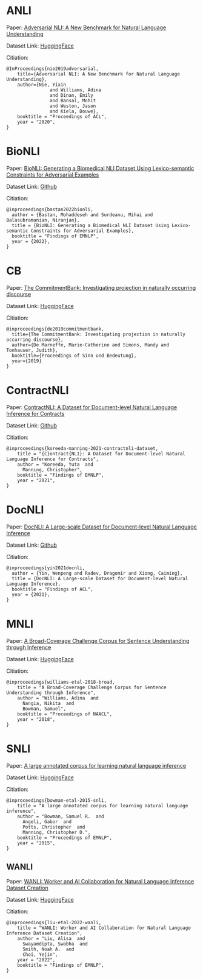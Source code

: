 # ANLI

Paper: [Adversarial NLI: A New Benchmark for Natural Language Understanding](https://arxiv.org/abs/1910.14599v2)

Dataset Link: [HuggingFace](https://huggingface.co/datasets/anli)

Citiation: 
```
@InProceedings{nie2019adversarial,
    title={Adversarial NLI: A New Benchmark for Natural Language Understanding},
    author={Nie, Yixin
                and Williams, Adina
                and Dinan, Emily
                and Bansal, Mohit
                and Weston, Jason
                and Kiela, Douwe},
    booktitle = "Proceedings of ACL",
    year = "2020",
}
```

# BioNLI

Paper: [BioNLI: Generating a Biomedical NLI Dataset Using Lexico-semantic Constraints for Adversarial Examples](https://arxiv.org/abs/2210.14814v1)

Dataset Link: [Github](https://drive.google.com/drive/folders/187W4RCk1cJnKKO95NPljxZYelUgMOHf8?usp=sharing)

Citiation: 
```
@inproceedings{bastan2022bionli,
  author = {Bastan, Mohaddeseh and Surdeanu, Mihai and Balasubramanian, Niranjan},
  title = {BioNLI: Generating a Biomedical NLI Dataset Using Lexico-semantic Constraints for Adversarial Examples},
  booktitle = "Findings of EMNLP",
  year = {2022},
}
```

# CB

Paper: [The CommitmentBank: Investigating projection in naturally occurring discourse](https://ojs.ub.uni-konstanz.de/sub/index.php/sub/article/view/601)

Dataset Link: [HuggingFace](https://huggingface.co/datasets/super_glue/viewer/cb)

Citiation: 
```
@inproceedings{de2019commitmentbank,
  title={The CommitmentBank: Investigating projection in naturally occurring discourse},
  author={De Marneffe, Marie-Catherine and Simons, Mandy and Tonhauser, Judith},
  booktitle={Proceedings of Sinn und Bedeutung},
  year={2019}
}
```

# ContractNLI

Paper: [ContractNLI: A Dataset for Document-level Natural Language Inference for Contracts](https://arxiv.org/abs/2110.01799v1)

Dataset Link: [Github](https://stanfordnlp.github.io/contract-nli)

Citiation: 
```
@inproceedings{koreeda-manning-2021-contractnli-dataset,
    title = "{C}ontract{NLI}: A Dataset for Document-level Natural Language Inference for Contracts",
    author = "Koreeda, Yuta  and
      Manning, Christopher",
    booktitle = "Findings of EMNLP",
    year = "2021",
}
```

# DocNLI

Paper: [DocNLI: A Large-scale Dataset for Document-level Natural Language Inference](https://arxiv.org/abs/2106.09449)

Dataset Link: [Github](https://github.com/salesforce/DocNLI)

Citiation: 
```
@inproceedings{yin2021docnli,
  author = {Yin, Wenpeng and Radev, Dragomir and Xiong, Caiming},
  title = {DocNLI: A Large-scale Dataset for Document-level Natural Language Inference},
  booktitle = "Findings of ACL",
  year = {2021},
}
```

# MNLI

Paper: [A Broad-Coverage Challenge Corpus for Sentence Understanding through Inference](https://arxiv.org/abs/1704.05426)

Dataset Link: [HuggingFace](https://huggingface.co/datasets/multi_nli)

Citiation: 
```
@inproceedings{williams-etal-2018-broad,
    title = "A Broad-Coverage Challenge Corpus for Sentence Understanding through Inference",
    author = "Williams, Adina  and
      Nangia, Nikita  and
      Bowman, Samuel",
    booktitle = "Proceedings of NAACL",
    year = "2018",
}
```

# SNLI

Paper: [A large annotated corpus for learning natural language inference](https://arxiv.org/abs/2106.09449)

Dataset Link: [HuggingFace](https://huggingface.co/datasets/snli)

Citiation: 
```
@inproceedings{bowman-etal-2015-snli,
    title = "A large annotated corpus for learning natural language inference",
    author = "Bowman, Samuel R.  and
      Angeli, Gabor  and
      Potts, Christopher  and
      Manning, Christopher D.",
    booktitle = "Proceedings of EMNLP",
    year = "2015",
}
```

## WANLI

Paper: [WANLI: Worker and AI Collaboration for Natural Language Inference Dataset Creation](https://arxiv.org/abs/2201.05955)

Dataset Link: [HuggingFace](https://huggingface.co/datasets/alisawuffles/WANLI)

Citiation: 
```
@inproceedings{liu-etal-2022-wanli,
    title = "WANLI: Worker and AI Collaboration for Natural Language Inference Dataset Creation",
    author = "Liu, Alisa  and
      Swayamdipta, Swabha  and
      Smith, Noah A.  and
      Choi, Yejin",
    year = "2022",
    booktitle = "Findings of EMNLP",
}
```






